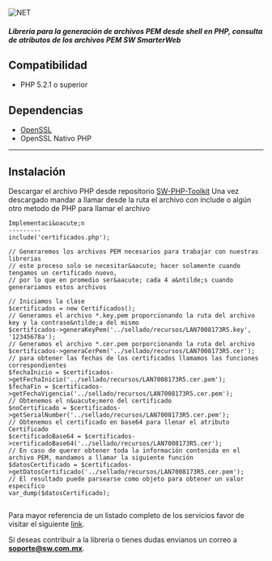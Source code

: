 ﻿
![NET](http://php.net//images/logos/new-php-logo.svg)

##### Libreria para la generación de archivos PEM desde shell en PHP, consulta de atributos de los archivos PEM **SW SmarterWeb**

Compatibilidad
-------------
* PHP 5.2.1 o superior

Dependencias
------------
* [OpenSSL](http://openssl.org/)
* OpenSSL Nativo PHP
 
----------------
Instalaci&oacute;n
---------
Descargar el archivo PHP desde repositorio [SW-PHP-Toolkit](https://github.com/lunasoft/SW-PHP-Toolkit)
Una vez descargado mandar a llamar desde la ruta el archivo con include o algún otro metodo de PHP para llamar el archivo
```
Implementaci&oacute;n
---------
include('certificados.php');

// Generaremos los archivos PEM necesarios para trabajar con nuestras librerias
// este proceso solo se necesitar&aacute; hacer solamente cuando tengamos un certificado nuevo,
// por lo que en promedio ser&aacute; cada 4 a&ntilde;s cuando generariamos estos archivos

// Iniciamos la clase
$certificados = new Certificados();
// Generamos el archivo *.key.pem proporcionando la ruta del archivo key y la contrase&ntilde;a del mismo
$certificados->generaKeyPem('../sellado/recursos/LAN7008173R5.key', '12345678a');
// Generamos el archivo *.cer.pem porporcionando la ruta del archivo
$certificados->generaCerPem('../sellado/recursos/LAN7008173R5.cer');
// para obtener las fechas de los certificados llamamos las funciones correspondientes
$fechaInicio = $certificados->getFechaInicio('../sellado/recursos/LAN7008173R5.cer.pem');
$fechaFin = $certificados->getFechaVigencia('../sellado/recursos/LAN7008173R5.cer.pem');
// Obtenemos el n&uacute;mero del certificado
$noCertificado = $certificados->getSerialNumber('../sellado/recursos/LAN7008173R5.cer.pem');
// Obtenemos el certificado en base64 para llenar el atributo Certificado
$certificadoBase64 = $certificados->certificadoBase64('../sellado/recursos/LAN7008173R5.cer');
// En caso de querer obtener toda la información contenida en el archivo PEM, mandamos a llamar la siguiente función
$datosCertificado = $certificados->getDatosCertificado('../sellado/recursos/LAN7008173R5.cer.pem');
// El resultado puede parsearse como objeto para obtener un valor especifico
var_dump($datosCertificado);


```

Para mayor referencia de un listado completo de los servicios favor de visitar el siguiente [link](http://developers.sw.com.mx/).

Si deseas contribuir a la libreria o tienes dudas envianos un correo a **soporte@sw.com.mx**.
